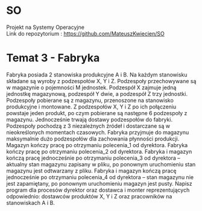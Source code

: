 # SO
Projekt na Systemy Operacyjne\
Link do repozytorium : https://github.com/MateuszKwiecien/SO

# Temat 3 - Fabryka
Fabryka posiada 2 stanowiska produkcyjne A i B. Na każdym stanowisku składane są wyroby z
podzespołów X, Y i Z. Podzespoły przechowywane są w magazynie o pojemności M jednostek.
Podzespół X zajmuje jedną jednostkę magazynową, podzespół Y dwie, a podzespół Z trzy jednostki.
Podzespoły pobierane są z magazynu, przenoszone na stanowisko produkcyjne i montowane. Z
podzespołów X, Y i Z po ich połączeniu powstaje jeden produkt, po czym pobierane są następne
6
podzespoły z magazynu. Jednocześnie trwają dostawy podzespołów do fabryki. Podzespoły
pochodzą z 3 niezależnych źródeł i dostarczane są w nieokreślonych momentach czasowych.
Fabryka przyjmuje do magazynu maksymalnie dużo podzespołów dla zachowania płynności
produkcji.
Magazyn kończy pracę po otrzymaniu polecenia_1 od dyrektora. Fabryka kończy pracę po
otrzymaniu polecenia_2 od dyrektora. Fabryka i magazyn kończą pracę jednocześnie po otrzymaniu
polecenia_3 od dyrektora – aktualny stan magazynu zapisany w pliku, po ponownym uruchomieniu
stan magazynu jest odtwarzany z pliku. Fabryka i magazyn kończą pracę jednocześnie po otrzymaniu
polecenia_4 od dyrektora – stan magazynu nie jest zapamiętany, po ponownym uruchomieniu
magazyn jest pusty.
Napisz program dla procesów dyrektor oraz dostawca i monter reprezentujących odpowiednio:
dostawców produktów X, Y i Z oraz pracowników na stanowiskach A i B.
